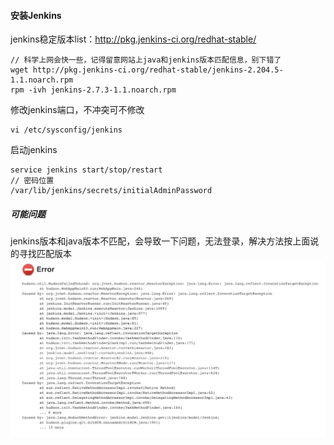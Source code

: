 #### 安装Jenkins
jenkins稳定版本list：http://pkg.jenkins-ci.org/redhat-stable/
```
// 科学上网会快一些，记得留意网站上java和jenkins版本匹配信息，别下错了
wget http://pkg.jenkins-ci.org/redhat-stable/jenkins-2.204.5-1.1.noarch.rpm
rpm -ivh jenkins-2.7.3-1.1.noarch.rpm
```

修改jenkins端口，不冲突可不修改
```
vi /etc/sysconfig/jenkins
```

启动jenkins
```
service jenkins start/stop/restart
// 密码位置
/var/lib/jenkins/secrets/initialAdminPassword
```

##### 可能问题
jenkins版本和java版本不匹配，会导致一下问题，无法登录，解决方法按上面说的寻找匹配版本
![jenkins-error](./img/jenkins-error.jpg)